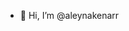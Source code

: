 - 👋 Hi, I’m @aleynakenarr

<!---
aleynakenarr/aleynakenarr is a ✨ special ✨ repository because its `README.md` (this file) appears on your GitHub profile.
You can click the Preview link to take a look at your changes.
--->
